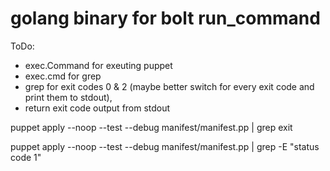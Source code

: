# golang binary for bolt run_command


ToDo:

- exec.Command for exeuting puppet
- exec.cmd for grep
- grep for exit codes 0 & 2 (maybe better switch for every exit code and print them to stdout),
- return exit code output from stdout

puppet apply --noop --test --debug manifest/manifest.pp | grep exit

puppet apply --noop --test --debug manifest/manifest.pp | grep -E "status code 1"
